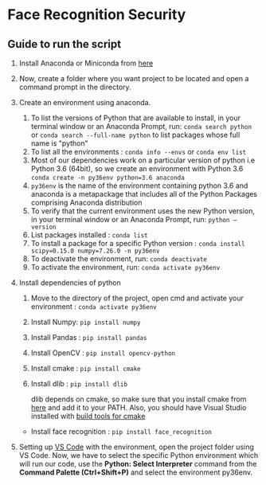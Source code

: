 # Face Recognition Security

## Guide to run the script

1. Install Anaconda or Miniconda from [here](https://www.anaconda.com/distribution/#download-section)
2. Now, create a folder where you want project to be located and open a command prompt in the directory.
3. Create an environment using anaconda.
    1. To list the versions of Python that are available to install, in your terminal window or an Anaconda Prompt, run: `conda search python` or `conda search --full-name python` to list packages whose full name is "python"
    2. To list all the environments : `conda info --envs`  or
    `conda env list`
    3. Most of our dependencies work on a particular version of python i.e Python 3.6 (64bit), so we create an environment with Python 3.6 
    `conda create -n py36env python=3.6 anaconda`
    4. `py36env` is the name of the environment containing python 3.6 and anaconda is a metapackage that includes all of the Python Packages comprising Anaconda distribution
    5. To verify that the current environment uses the new Python version, in your terminal window or an Anaconda Prompt, run: `python —version`
    6. List packages installed : `conda list`
    7. To install a package for a specific Python version :
     `conda install scipy=0.15.0 numpy=7.26.0 -n py36env`
    8. To deactivate the environment, run: `conda deactivate` 
    9. To activate the environment, run: `conda activate py36env`
4. Install dependencies of python
    1. Move to the directory of the project, open cmd and activate your environment : `conda activate py36env`
    2. Install Numpy: `pip install numpy`
    3. Install Pandas : `pip install pandas`
    4. Install OpenCV : `pip install opencv-python`
    5. Install cmake : `pip install cmake`
    6. Install dlib : `pip install dlib`

        dlib depends on cmake, so make sure that you install cmake from [here](https://cmake.org/download/) and add it to your PATH. Also, you should have Visual Studio installed with [build tools for cmake](https://visualstudio.microsoft.com/thank-you-downloading-visual-studio/?sku=BuildTools&rel=15)

    - Install face recognition : `pip install face_recognition`
5. Setting up [VS Code](https://code.visualstudio.com/download) with the environment, open the project folder using VS Code.
Now, we have to select the specific Python environment which will run our code, use the **Python: Select Interpreter** command from the **Command Palette (Ctrl+Shift+P)** and select the environment py36env.
